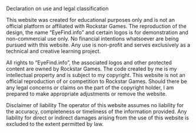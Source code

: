 Declaration on use and legal classification

This website was created for educational purposes only and is not an official platform or affiliated with Rockstar Games. The reproduction of the design, the name “EyeFind.info” and certain logos is for demonstration and non-commercial use only. No financial intentions whatsoever are being pursued with this website. Any use is non-profit and serves exclusively as a technical and creative learning project.

All rights to “EyeFind.info”, the associated logos and other protected content are owned by Rockstar Games. The code created by me is my intellectual property and is subject to my copyright. This website is not an official reproduction of or competition to Rockstar Games. Should there be any legal concerns or claims on the part of the copyright holder, I am prepared to make appropriate adjustments or remove the website.

Disclaimer of liability The operator of this website assumes no liability for the accuracy, completeness or timeliness of the information provided. Any liability for direct or indirect damages arising from the use of this website is excluded to the extent permitted by law.
